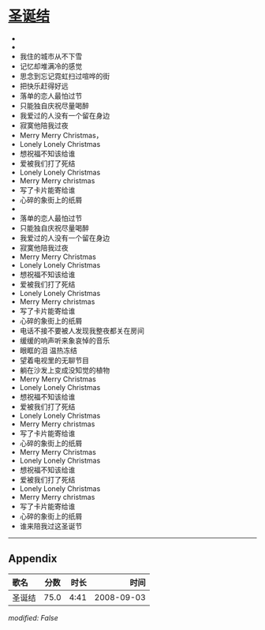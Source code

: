 # [圣诞结](https://music.163.com/song?id=409931779)

* 
* 
* 我住的城市从不下雪
* 记忆却堆满冷的感觉
* 思念到忘记霓虹扫过喧哗的街
* 把快乐赶得好远
* 落单的恋人最怕过节
* 只能独自庆祝尽量喝醉
* 我爱过的人没有一个留在身边
* 寂寞他陪我过夜
* Merry Merry Christmas，
* Lonely Lonely Christmas
* 想祝福不知该给谁
* 爱被我们打了死结
* Lonely Lonely Christmas
* Merry Merry christmas
* 写了卡片能寄给谁
* 心碎的象街上的纸屑
* 
* 落单的恋人最怕过节
* 只能独自庆祝尽量喝醉
* 我爱过的人没有一个留在身边
* 寂寞他陪我过夜
* Merry Merry Christmas
* Lonely Lonely Christmas
* 想祝福不知该给谁
* 爱被我们打了死结
* Lonely Lonely Christmas
* Merry Merry christmas
* 写了卡片能寄给谁
* 心碎的象街上的纸屑
* 电话不接不要被人发现我整夜都关在房间
* 缓缓的响声听来象哀悼的音乐
* 眼眶的泪  温热冻结
* 望着电视里的无聊节目
* 躺在沙发上变成没知觉的植物
* Merry Merry Christmas
* Lonely Lonely Christmas
* 想祝福不知该给谁
* 爱被我们打了死结
* Lonely Lonely Christmas
* Merry Merry christmas
* 写了卡片能寄给谁
* 心碎的象街上的纸屑
* Merry Merry Christmas
* Lonely Lonely Christmas
* 想祝福不知该给谁
* 爱被我们打了死结
* Lonely Lonely Christmas
* Merry Merry christmas
* 写了卡片能寄给谁
* 心碎的象街上的纸屑
* 谁来陪我过这圣诞节


---

## Appendix

|歌名|分数|时长|时间|
|:---|:---:|---:|---:|
|圣诞结|75.0|4:41|2008-09-03

*modified: False*